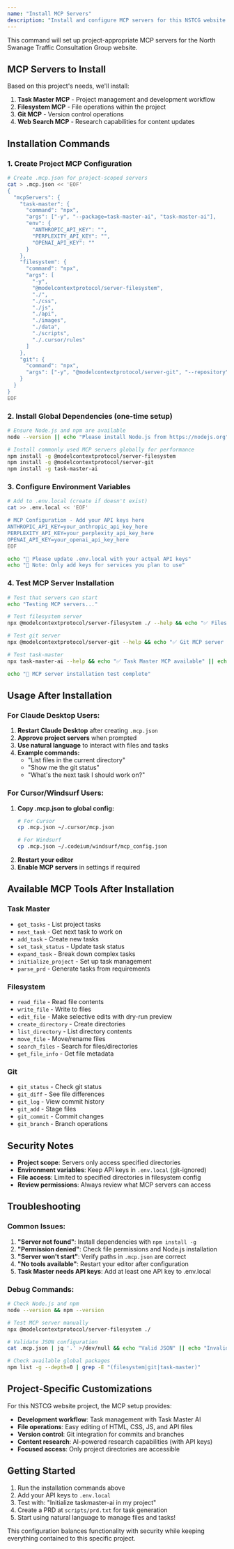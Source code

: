 ```yaml
---
name: "Install MCP Servers"
description: "Install and configure MCP servers for this NSTCG website project"
---
```


This command will set up project-appropriate MCP servers for the North Swanage Traffic Consultation Group website.

## MCP Servers to Install

Based on this project's needs, we'll install:

1. **Task Master MCP** - Project management and development workflow
2. **Filesystem MCP** - File operations within the project
3. **Git MCP** - Version control operations
4. **Web Search MCP** - Research capabilities for content updates

## Installation Commands

### 1. Create Project MCP Configuration

```bash
# Create .mcp.json for project-scoped servers
cat > .mcp.json << 'EOF'
{
  "mcpServers": {
    "task-master": {
      "command": "npx",
      "args": ["-y", "--package=task-master-ai", "task-master-ai"],
      "env": {
        "ANTHROPIC_API_KEY": "",
        "PERPLEXITY_API_KEY": "",
        "OPENAI_API_KEY": ""
      }
    },
    "filesystem": {
      "command": "npx",
      "args": [
        "-y",
        "@modelcontextprotocol/server-filesystem",
        "./",
        "./css",
        "./js", 
        "./api",
        "./images",
        "./data",
        "./scripts",
        "./.cursor/rules"
      ]
    },
    "git": {
      "command": "npx",
      "args": ["-y", "@modelcontextprotocol/server-git", "--repository", "."]
    }
  }
}
EOF
```

### 2. Install Global Dependencies (one-time setup)

```bash
# Ensure Node.js and npm are available
node --version || echo "Please install Node.js from https://nodejs.org"

# Install commonly used MCP servers globally for performance
npm install -g @modelcontextprotocol/server-filesystem
npm install -g @modelcontextprotocol/server-git  
npm install -g task-master-ai
```

### 3. Configure Environment Variables

```bash
# Add to .env.local (create if doesn't exist)
cat >> .env.local << 'EOF'

# MCP Configuration - Add your API keys here
ANTHROPIC_API_KEY=your_anthropic_api_key_here
PERPLEXITY_API_KEY=your_perplexity_api_key_here
OPENAI_API_KEY=your_openai_api_key_here
EOF

echo "🔧 Please update .env.local with your actual API keys"
echo "📝 Note: Only add keys for services you plan to use"
```

### 4. Test MCP Server Installation

```bash
# Test that servers can start
echo "Testing MCP servers..."

# Test filesystem server
npx @modelcontextprotocol/server-filesystem ./ --help && echo "✅ Filesystem MCP server available" || echo "❌ Filesystem MCP server failed"

# Test git server  
npx @modelcontextprotocol/server-git --help && echo "✅ Git MCP server available" || echo "❌ Git MCP server failed"

# Test task-master
npx task-master-ai --help && echo "✅ Task Master MCP available" || echo "❌ Task Master MCP failed"

echo "🎉 MCP server installation test complete"
```

## Usage After Installation

### For Claude Desktop Users:
1. **Restart Claude Desktop** after creating `.mcp.json`
2. **Approve project servers** when prompted
3. **Use natural language** to interact with files and tasks
4. **Example commands:**
   - "List files in the current directory"
   - "Show me the git status"
   - "What's the next task I should work on?"

### For Cursor/Windsurf Users:
1. **Copy .mcp.json to global config:**
   ```bash
   # For Cursor
   cp .mcp.json ~/.cursor/mcp.json
   
   # For Windsurf  
   cp .mcp.json ~/.codeium/windsurf/mcp_config.json
   ```
2. **Restart your editor**
3. **Enable MCP servers** in settings if required

## Available MCP Tools After Installation

### Task Master
- `get_tasks` - List project tasks
- `next_task` - Get next task to work on  
- `add_task` - Create new tasks
- `set_task_status` - Update task status
- `expand_task` - Break down complex tasks
- `initialize_project` - Set up task management
- `parse_prd` - Generate tasks from requirements

### Filesystem
- `read_file` - Read file contents
- `write_file` - Write to files
- `edit_file` - Make selective edits with dry-run preview
- `create_directory` - Create directories
- `list_directory` - List directory contents
- `move_file` - Move/rename files
- `search_files` - Search for files/directories
- `get_file_info` - Get file metadata

### Git
- `git_status` - Check git status
- `git_diff` - See file differences  
- `git_log` - View commit history
- `git_add` - Stage files
- `git_commit` - Commit changes
- `git_branch` - Branch operations

## Security Notes

- **Project scope**: Servers only access specified directories
- **Environment variables**: Keep API keys in `.env.local` (git-ignored)
- **File access**: Limited to specified directories in filesystem config
- **Review permissions**: Always review what MCP servers can access

## Troubleshooting

### Common Issues:

1. **"Server not found"**: Install dependencies with `npm install -g`
2. **"Permission denied"**: Check file permissions and Node.js installation
3. **"Server won't start"**: Verify paths in `.mcp.json` are correct
4. **"No tools available"**: Restart your editor after configuration
5. **Task Master needs API keys**: Add at least one API key to .env.local

### Debug Commands:

```bash
# Check Node.js and npm
node --version && npm --version

# Test MCP server manually
npx @modelcontextprotocol/server-filesystem ./

# Validate JSON configuration
cat .mcp.json | jq '.' >/dev/null && echo "Valid JSON" || echo "Invalid JSON"

# Check available global packages
npm list -g --depth=0 | grep -E "(filesystem|git|task-master)"
```

## Project-Specific Customizations

For this NSTCG website project, the MCP setup provides:

- **Development workflow**: Task management with Task Master AI
- **File operations**: Easy editing of HTML, CSS, JS, and API files
- **Version control**: Git integration for commits and branches  
- **Content research**: AI-powered research capabilities (with API keys)
- **Focused access**: Only project directories are accessible

## Getting Started

1. Run the installation commands above
2. Add your API keys to `.env.local` 
3. Test with: "Initialize taskmaster-ai in my project"
4. Create a PRD at `scripts/prd.txt` for task generation
5. Start using natural language to manage files and tasks!

This configuration balances functionality with security while keeping everything contained to this specific project.
